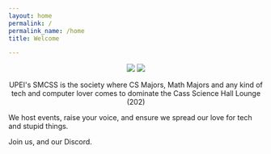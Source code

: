 ```yaml
---
layout: home
permalink: /
permalink_name: /home
title: Welcome

---
```



<p align="center">
<img src="https://user-images.githubusercontent.com/91146114/134968601-124581fa-a067-40d1-a1e0-46f074fe710e.gif">
<img src="https://user-images.githubusercontent.com/91146114/134747496-4b06ef45-dd3a-41b7-bc96-eff6ca8983e3.png">
</p> 

<p align="center"> 
UPEI's SMCSS is the society where CS Majors, Math Majors and any kind of tech and computer lover comes to dominate the Cass Science Hall Lounge (202) 
  
We host events, raise your voice, and ensure we spread our love for tech and stupid things.
 
Join us, and our Discord. 
</p>


